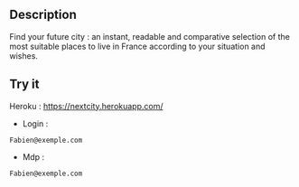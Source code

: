 ## Description
Find your future city : an instant, readable and comparative selection of the most suitable places to live in France
according to your situation and wishes.

## Try it
Heroku : https://nextcity.herokuapp.com/  
- Login : 
```
Fabien@exemple.com
```
- Mdp : 
```
Fabien@exemple.com
```

